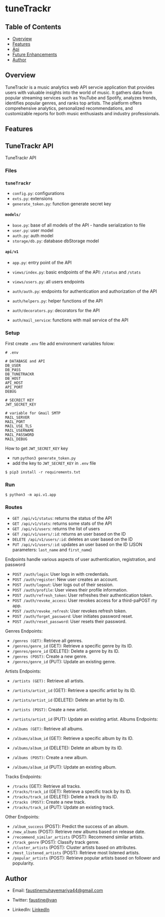 # tuneTrackr


## Table of Contents

- [Overview](#overview)
- [Features](#features)
- [Api](#api)
- [Future Enhancements](#future-enhancements)
- [Author](#author)


## Overview
TuneTrackr is a music analytics web API servcie application that provides users with valuable insights into the world of music.
It gathers data from popular streaming services such as YouTube and Spotify, analyzes trends, identifies popular genres, and ranks top artists.
The platform offers comprehensive analytics, personalized recommendations, and customizable reports for both music enthusiasts and industry professionals.



## Features


## TuneTrackr API

TuneTrackr API

### Files

### `tuneTrackr`

- `config.py`: configurations
- `exts.py`: extensions
- `generate_token.py`: function generate secret key


#### `models/`

- `base.py`: base of all models of the API - handle serialization to file
- `user.py`: user model
- `auth.py`: auth model
- `storage/db.py`: database dbStorage model


#### `api/v1`

- `app.py`: entry point of the API
- `views/index.py`: basic endpoints of the API: `/status` and `/stats`
- `views/users.py`: all users endpoints

- `auth/auth.py`: endpoints for authentication and authorization of the API
- `auth/helpers.py`: helper functions of the API
- `auth/decorators.py`: decorators for the API
- `auth/mail_service`: functions with mail service of the API



### Setup
First create `.env` file add environment variables folow:

```
# .env

# DATABASE and API
DB_USER
DB_PASS
DB_TUNETRACKR
DB_HOST
API_HOST 
API_PORT
DEBUG

# SECRECT KEY
JWT_SECRET_KEY

# variable for Gmail SMTP
MAIL_SERVER
MAIL_PORT
MAIL_USE_TLS
MAIL_USERNAME
MAIL_PASSWORD
MAIL_DEBUG
```

How to get `JWT_SECRET_KEY` key
  - run `python3 generate_token.py`
  - add the key to `JWT_SECRET_KEY` in `.env` file 

```
$ pip3 install -r requirements.txt
```



### Run

```
$ python3 -m api.v1.app
```


### Routes

- `GET /api/v1/status`: returns the status of the API
- `GET /api/v1/stats`: returns some stats of the API
- `GET /api/v1/users`: returns the list of users
- `GET /api/v1/users/:id`: returns an user based on the ID
- `DELETE /api/v1/users/:id`: deletes an user based on the ID
- `PUT /api/v1/users/:id`: updates an user based on the ID (JSON parameters: `last_name` and `first_name`)

Endpoints handle various aspects of user authentication, registration, and password 
- `POST /auth/login`: User logs in with credentials.
- `POST /auth/register`: New user creates an account.
- `POST /auth/logout`: User logs out of their session.
- `POST /auth/profile`: User views their profile information.
- `POST /auth/refresh_token`: User refreshes their authentication token.
- `POST /auth/revoke_access`: User revokes access for a third-paPOST rty app.
- `POST /auth/revoke_refresh`: User revokes refresh token.
- `POST /auth/forget_password`: User initiates password reset.
- `POST /auth/reset_password`: User resets their password.

Genres Endpoints:

- `/genres (GET)`: Retrieve all genres.
- `/genres/genre_id` (GET): Retrieve a specific genre by its ID.
- `/genres/genre_id` (DELETE): Delete a genre by its ID.
- `/genres (POST)`: Create a new genre.
- `/genres/genre_id` (PUT): Update an existing genre.

Artists Endpoints:

- `/artists (GET):` Retrieve all artists.
- `/artists/artist_id` (GET): Retrieve a specific artist by its ID.
- `/artists/artist_id` (DELETE): Delete an artist by its ID.
- `/artists (POST)`: Create a new artist.
- `/artists/artist_id` (PUT): Update an existing artist.
Albums Endpoints:

- `/albums (GET)`: Retrieve all albums.
- `/albums/album_id` (GET): Retrieve a specific album by its ID.
- `/albums/album_id` (DELETE): Delete an album by its ID.
- `/albums (POST)`: Create a new album.
- `/albums/album_id` (PUT): Update an existing album.

Tracks Endpoints:

- `/tracks` (GET): Retrieve all tracks.
- `/tracks/track_id` (GET): Retrieve a specific track by its ID.
- `/tracks/track_id` (DELETE): Delete a track by its ID.
- `/tracks (POST)`: Create a new track.
- `/tracks/track_id` (PUT): Update an existing track.

Other Endpoints:

- `/album_success` (POST): Predict the success of an album.
- `/new_albums` (POST): Retrieve new albums based on release date.
- `/recommend_similar_artists` (POST): Recommend similar artists.
- `/track_genre` (POST): Classify track genre.
- `/cluster_artists` (POST): Cluster artists based on attributes.
- `/most_listened_artists` (POST): Retrieve most listened artists.
- `/popular_artists` (POST): Retrieve popular artists based on follower and popularity.



## Author
- Email: [faustinemuhayemariya44@gmail.com]()

- Twitter: [faustine@van](https://twitter.com/44Fatech?s=09)

- LinkedIn: [LinkedIn](https://www.linkedin.com/in/muhayemariya-faustine-404376267?utm_source=share&utm_campaign=share_via&utm_content=profile&utm_medium=android_app)
